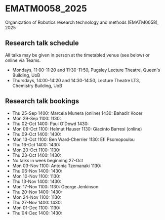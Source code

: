 # EMATM0058_2025
Organization of Robotics research technology and methods (EMATM0058), 2025

## Research talk schedule

All talks may be given in person at the timetabled venue (see below) or online via Teams.

- Mondays, 11:00-11:20 and 11:30-11:50, Pugsley Lecture Theatre, Queen's Building, UoB
- Thursdays, 14:00-14:20 and 14:30-14:50, Lecture Theatre LT3, Chemistry Building, UoB

## Research talk bookings

- Thu 25-Sep 1400: Marcela Munera (online)  1430: Bahadir Kocer
- Mon 29-Sep 1100:   1130:
- Thu 02-Oct 1400: Paul O'Dowd  1430:
- Mon 06-Oct 1100: Helmut Hauser  1130: Giacinto Barresi (online)
- Thu 09-Oct 1400:   1430:
- Mon	13-Oct 1100: Ben Ward-Cherrier   1130: Efi Psomopoulou
- Thu 16-Oct 1400:   1430:
- Mon	20-Oct 1100:   1130:
- Thu 23-Oct 1400:   1430:
- No talks in week beginning 27-Oct	
- Mon	03-Nov 1100: Antonia Tzemanaki  1130:
- Thu 06-Nov 1400:   1430:
- Mon	10-Nov 1100:   1130:
- Thu 13-Nov 1400:   1430:
- Mon	17-Nov 1100:   1130: George Jenkinson
- Thu 20-Nov 1400:   1430:
- Mon	24-Nov 1100:   1130:
- Thu 27-Nov 1400:   1430:
- Mon	01-Dec 1100:   1130:
- Thu 04-Dec 1400:   1430:		
